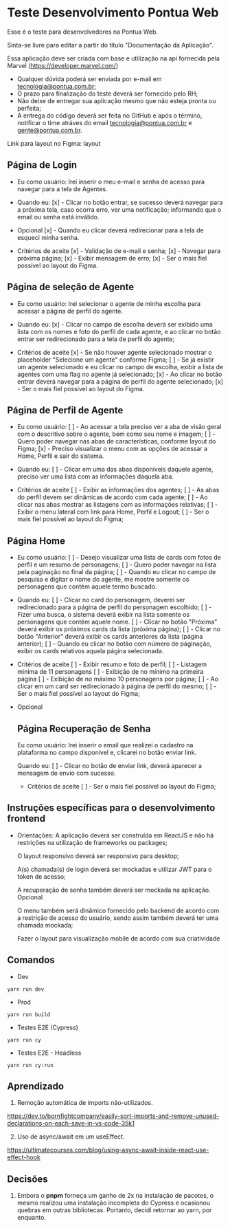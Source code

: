 # Teste Desenvolvimento Pontua Web

Esse é o teste para desenvolvedores na Pontua Web.

Sinta-se livre para editar a partir do título "Documentação da Aplicação".

Essa aplicação deve ser criada com base e utilização na api fornecida pela Marvel (https://developer.marvel.com/)

- Qualquer dúvida poderá ser enviada por e-mail em tecnologia@pontua.com.br;
- O prazo para finalização do teste deverá ser fornecido pelo RH;
- Não deixe de entregar sua aplicação mesmo que não esteja pronta ou perfeita;
- A entrega do código deverá ser feita no GitHub e após o término, notificar o time atráves do email tecnologia@pontua.com.br e gente@pontua.com.br.

Link para layout no Figma: layout

## Página de Login

- Eu como usuário:
  Irei inserir o meu e-mail e senha de acesso para navegar para a tela de Agentes.

- Quando eu:
  [x] - Clicar no botão entrar, se sucesso deverá navegar para a próxima tela, caso ocorra erro, ver uma notificação; informando que o email ou senha está inválido.

- Opcional
  [x] - Quando eu clicar deverá redirecionar para a tela de esqueci minha senha.

- Critérios de aceite
  [x] - Validação de e-mail e senha;
  [x] - Navegar para próxima página;
  [x] - Exibir mensagem de erro;
  [x] - Ser o mais fiel possível ao layout do Figma.

## Página de seleção de Agente

- Eu como usuário:
  Irei selecionar o agente de minha escolha para acessar a página de perfil do agente.

- Quando eu:
  [x] - Clicar no campo de escolha deverá ser exibido uma lista com os nomes e foto do perfil de cada agente, e ao clicar no botão entrar ser redirecionado para a tela de perfil do agente;

- Critérios de aceite
  [x] - Se não houver agente selecionado mostrar o placeholder "Selecione um agente" conforme Figma;
  [ ] - Se já existir um agente selecionado e eu clicar no campo de escolha, exibir a lista de agentes com uma flag no agente já selecionado;
  [x] - Ao clicar no botão entrar deverá navegar para a página de perfil do agente selecionado;
  [x] - Ser o mais fiel possível ao layout do Figma.

## Página de Perfil de Agente

- Eu como usuário:
  [ ] - Ao acessar a tela preciso ver a aba de visão geral com o descritivo sobre o agente, bem como seu nome e imagem;
  [ ] - Quero poder navegar nas abas de características, conforme layout do Figma;
  [x] - Preciso visualizar o menu com as opções de acessar a Home, Perfil e sair do sistema.

- Quando eu:
  [ ] - Clicar em uma das abas disponíveis daquele agente, preciso ver uma lista com as informações
  daquela aba.

- Critérios de aceite
  [ ] - Exibir as informações dos agentes;
  [ ] - As abas do perfil devem ser dinâmicas de acordo com cada agente;
  [ ] - Ao clicar nas abas mostrar as listagens com as informações relativas;
  [ ] - Exibir o menu lateral com link para Home, Perfil e Logout;
  [ ] - Ser o mais fiel possível ao layout do Figma;

## Página Home

- Eu como usuário:
  [ ] - Desejo visualizar uma lista de cards com fotos de perfil e um resumo de personagens;
  [ ] - Quero poder navegar na lista pela paginação no final da página;
  [ ] - Quando eu clicar no campo de pesquisa e digitar o nome do agente, me mostre somente os personagens que contém aquele termo buscado.

- Quando eu:
  [ ] - Clicar no card do personagem, deverei ser redirecionado para a página de perfil do personagem escolhido;
  [ ] - Fizer uma busca, o sistema deverá exibir na lista somente os personagens que contém aquele nome.
  [ ] - Clicar no botão "Próxima" deverá exibir os próximos cards da lista (próxima página);
  [ ] - Clicar no botão "Anterior" deverá exibir os cards anteriores da lista (página anterior);
  [ ] - Quando eu clicar no botão com número de páginação, exibir os cards relativos aquela página selecionada.

- Critérios de aceite
  [ ] - Exibir resumo e foto de perfil;
  [ ] - Listagem mínima de 11 personagens
  [ ] - Exibição de no mínimo na primeira página
  [ ] - Exibição de no máximo 10 personagens por página;
  [ ] - Ao clicar em um card ser redirecionado à página de perfil do mesmo;
  [ ] - Ser o mais fiel possível ao layout do Figma;

- Opcional

  ## Página Recuperação de Senha

  Eu como usuário:
  Irei inserir o email que realizei o cadastro na plataforma no campo disponivel e, clicarei no botão enviar link.

  Quando eu:
  [ ] - Clicar no botão de enviar link, deverá aparecer a mensagem de envio com sucesso.

  - Critérios de aceite
    [ ] - Ser o mais fiel possível ao layout do Figma;

## Instruções específicas para o desenvolvimento frontend

- Orientações:
  A aplicação deverá ser construída em ReactJS e não há restrições na utilização de frameworks ou packages;

  O layout responsivo deverá ser responsivo para desktop;

  A(s) chamada(s) de login deverá ser mockadas e utilizar JWT para o token de acesso;

  A recuperação de senha também deverá ser mockada na aplicação.
  Opcional

  O menu também será dinâmico fornecido pelo backend de acordo com a restrição de acesso do
  usuário, sendo assim também deverá ter uma chamada mockada;

  Fazer o layout para visualização mobile de acordo com sua criatividade

## Comandos

- Dev

`yarn run dev`

- Prod

`yarn run build`

- Testes E2E (Cypress)

`yarn run cy`

- Testes E2E - Headless

`yarn run cy:run`

## Aprendizado

1. Remoção automática de imports não-utilizados.

https://dev.to/bornfightcompany/easily-sort-imports-and-remove-unused-declarations-on-each-save-in-vs-code-35k1

2. Uso de async/await em um useEffect.

https://ultimatecourses.com/blog/using-async-await-inside-react-use-effect-hook

## Decisões

1. Embora o **pnpm** forneça um ganho de 2x na instalação de pacotes, o mesmo realizou uma instalação incompleta do Cypress e ocasionou quebras em outras bibliotecas. Portanto,
   decidi retornar ao yarn, por enquanto.
